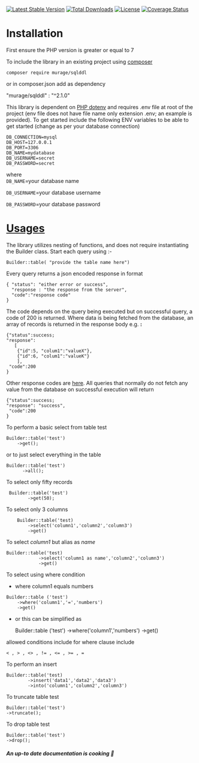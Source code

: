 [![Latest Stable Version](https://poser.pugx.org/murage/sqlddl/v/stable)](https://packagist.org/packages/murage/sqlddl)
[![Total Downloads](https://poser.pugx.org/murage/sqlddl/downloads)](https://packagist.org/packages/murage/sqlddl)
[![License](https://poser.pugx.org/murage/sqlddl/license)](https://packagist.org/packages/murage/sqlddl)
[![Coverage Status](https://coveralls.io/repos/github/mimidotsuser/sqlQueryuilder/badge.svg?branch=master)](https://coveralls.io/github/mimidotsuser/sqlQueryuilder?branch=master)

# **Installation**
First ensure the PHP version is greater or equal to 7

To include the library in an existing project using [composer](https://getcomposer.org/)
    
    composer require murage/sqlddl
  or in composer.json add  as dependency
 
"murage/sqlddl" : "^2.1.0"

This library is dependent on [PHP dotenv](https://github.com/vlucas/phpdotenv) and requires .env file at root of the project (env file does not have file name only extension .env; an example is provided).
To get started include the following ENV variables to be able to get started (change as per your database connection) 
```
DB_CONNECTION=mysql
DB_HOST=127.0.0.1 
DB_PORT=3306
DB_NAME=mydatabase
DB_USERNAME=secret
DB_PASSWORD=secret
```
  where  
  `DB_NAME`=your database name
  
  `DB_USERNAME`=your database username 
  
  `DB_PASSWORD`=your database password
# [Usages](manual.md)

The library utilizes nesting of functions, and does not require instantiating the Builder class. Start each query using :-

    Builder::table( "provide the table name here")

Every query returns a json encoded response in format

    { "status": "either error or success",
      "response : "the response from the server",
      "code":"response code"
    }

The code depends on the query being executed but on successful query, a code of 200 is returned. Where data is being fetched from the database,
 an array of records is returned in the response body e.g. **:**

    {"status":success;
    "response":
       [
        {"id":5, "colum1":"valueX"},
        {"id":6, "colum1":"valueK"}
        ],
     "code":200
    }
Other response codes are [here](ReturnCodes.md).
All queries that normally do not fetch any value from the database on successful execution will return

    
    {"status":success;
    "response": "success",
     "code":200
    }

To perform a basic select from table test

    Builder::table('test')
        ->get();

or to just select everything in the table     
    
    Builder::table('test')
          ->all();
      
 
To select only fifty records
    
     Builder::table('test')
            ->get(50);
            
To select only 3 columns
    
        Builder::table('test)
            ->select('column1','column2','column3')
            ->get()
            
To select *column1* but alias as *name*
    
    Builder::table('test)
                ->select('column1 as name','column2','column3')
                ->get()
                
To select using where condition
   * where column1 equals numbers
    
    Builder::table ('test')
        ->where('column1','=','numbers')
        ->get()
 * or this can be simplified as 
 
   
    Builder::table ('test')
    ->where('column1','numbers')
     ->get()
  
  allowed conditions include for where clause include
   
    < , > , <> , != , <= , >= , = 
      
To perform an insert 
   
    Builder::table('test)
            ->insert('data1','data2','data3')
            ->into('column1','column2','column3')
     


To truncate table test
    
    Builder::table('test')
    ->truncate();
    
To drop table test
    
    Builder::table('test')
    ->drop();
    
##### An up-to date documentation is cooking  🍴
